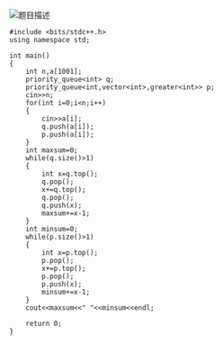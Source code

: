 
![题目描述](https://img-blog.csdn.net/20180602222253173?watermark/2/text/aHR0cHM6Ly9ibG9nLmNzZG4ubmV0L01hdHJpeDk3/font/5a6L5L2T/fontsize/400/fill/I0JBQkFCMA==/dissolve/70)

```
#include <bits/stdc++.h>
using namespace std;

int main()
{
    int n,a[1001];
    priority_queue<int> q;
    priority_queue<int,vector<int>,greater<int>> p;
    cin>>n;
    for(int i=0;i<n;i++)
    {
        cin>>a[i];
        q.push(a[i]);
        p.push(a[i]);
    }
    int maxsum=0;
    while(q.size()>1)
    {
        int x=q.top();
        q.pop();
        x+=q.top();
        q.pop();
        q.push(x);
        maxsum+=x-1;
    }
    int minsum=0;
    while(p.size()>1)
    {
        int x=p.top();
        p.pop();
        x+=p.top();
        p.pop();
        p.push(x);
        minsum+=x-1;
    }
    cout<<maxsum<<" "<<minsum<<endl;

    return 0;
}
```
